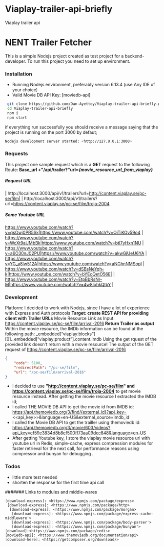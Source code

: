 # Viaplay-trailer-api-briefly
 Viaplay trailer api
 
 # NENT Trailer Fetcher
 
 This is a simple Nodejs project created as  test project for a backend-developer.
 To run this project you need to set up environment. 
 ### Installation
   - Running Nodejs environment, preferably version 6.13.4 (use Any IDE of your choice)
   - Valid Movie DB API Key: [moviedb-api]
 
 ```sh
  git clone https://github.com/Dan-Ayettey/Viaplay-trailer-api-briefly.git
  cd Viaplay-trailer-api-briefly
  npm i 
  npm start
 ```
 if everything run successfully you should receive a message saying that the project is running on the port 3000 by defaut;
 
 ```sh
 Nodejs development server started: <http://127.0.0.1:3000>
 ```
 ### Requests
 This project one sample request which is a **GET** request to the following Route: **Base_url +"/api/trailer?"url=_{movie_resource_url_from_viaplay}_**
 
 ##### Request URL 
 | http://localhost:3000/api/v1/trailers?url=http://content.viaplay.se/pc-se/film|
 | http://localhost:3000/api/v1/trailers?url=https://content.viaplay.se/pc-se/film/troja-2004
 ##### Some Youtube URL 
  
  https://www.youtube.com/watch?v=qsOwj0PR5Sk|https://www.youtube.com/watch?v=OiTiKOy59o4
 | https://www.youtube.com/watch?v=WcXt9aUMbBk|https://www.youtube.com/watch?v=btI7yHxn1NU
 | https://www.youtube.com/watch?v=a6O30nJ02PU|https://www.youtube.com/watch?v=akwGjUeU6YA
 | https://www.youtube.com/watch?v=YG_a8lw512A|https://www.youtube.com/watch?v=aNGhnNMSopI
 | https://www.youtube.com/watch?v=dSBsNeYqh-k|https://www.youtube.com/watch?v=bYEoQetO56E|
 | https://www.youtube.com/watch?v=EtpBbRsNr-M|https://www.youtube.com/watch?v=4w8lohkQtbY
 |  
 
 ### Development
 Platform: I decided to work with Nodejs, since I have a lot of experience with Express and Auth  protocols
 **Target: create REST API for providing client with Trailer URLs**
 Movie Resource Link as Input: https://content.viaplay.se/pc-se/film/arrival-2016 
 **Return Trailer as output**
 Within the movie resource, the IMDb information can be found at the following path:
 _embedded[“viaplay:blocks”][0]._embedded[“viaplay:product”].content.imdb
 Using the get rquest of the provided link doesn't return  with a movie resource!
 The output of the GET request of  https://content.viaplay.se/pc-se/film/arrival-2016
 ```json
 {
     "code": 5100,
     "redirectPath": "/pc-se/film",
     "url": "/pc-se/film/arrival-2016"
 }
 ```
 - I decided to use **"http://content.viaplay.se/pc-se/film" and https://content.viaplay.se/pc-se/film/troja-2004** to get movie resource instead.
 After getting the movie resource I extracted the IMDB id;
 - I called THE MOVIE DB API to get the movie id from IMDB id:
 https://api.themoviedb.org/3/find/{external_id}?api_key=<<api_key>>&language=en-US&external_source=imdb_id
 - I called the Movie DB API to get the trailler using themoviedb id:
 https://api.themoviedb.org/3/movie/603/videos?api_key=cf59e3834d8b8ef500ff73aa09dec848&language=en-US
 - After getting Youtube key, I store the viaplay movie resource url with youtube url in Redis, simple-cache, express compression modules
  for faster retrieval for the next call, for performance reasons using compressor and bunyan for debugging .
 
 ### Todos
  - little more test needed
  - shorten the response for the first time api call
  
  ####### Links to modules and middle-wares
 
 
 
    [download-express]: <https://www.npmjs.com/package/express>
     [download-express]: <https://www.npmjs.com/package/http>
      [download-express]: <https://www.npmjs.com/package/morgan>
       [download-express]: <https://www.npmjs.com/package/express-cache-middleware'>
       [download-express]: <https://www.npmjs.com/package/body-parser'>
       [download-express]: <https://www.npmjs.com/package/bunyan'>
    [download]:<https://www.npmjs.com/package/redis>
    [moviedb-api]: <https://www.themoviedb.org/documentation/api>
    [download-here]: <https://getcomposer.org/download/>
 

